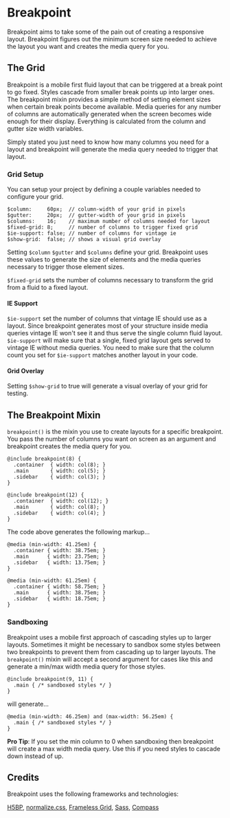 # Breakpoint

Breakpoint aims to take some of the pain out of creating a
responsive layout. Breakpoint figures out the minimum screen size
needed to achieve the layout you want and creates the media
query for you.

## The Grid

Breakpoint is a mobile first fluid layout that can be triggered 
at a break point to go fixed. Styles cascade from smaller break 
points up into larger ones. The breakpoint mixin provides a simple method of
setting element sizes when certain break points become available. 
Media queries for any number of columns are automatically generated
when the screen becomes wide enough for their display.
Everything is calculated from the column and gutter size width variables.

Simply stated you just need to know how many columns you need for a 
layout and breakpoint will generate the media query needed to trigger that layout.

### Grid Setup

You can setup your project by defining a couple variables needed to configure
your grid.

```
$column:	 60px;	// column-width of your grid in pixels
$gutter:	 20px;	// gutter-width of your grid in pixels
$columns:	 16;	// maximum number of columns needed for layout
$fixed-grid: 8;		// number of columns to trigger fixed grid
$ie-support: false; // number of columns for vintage ie
$show-grid:  false; // shows a visual grid overlay
```

Setting `$column` `$gutter` and `$columns` define your grid. Breakpoint uses
these values to generate the size of elements and the media queries necessary
to trigger those element sizes.

`$fixed-grid` sets the number of columns necessary to transform the grid from a fluid to
a fixed layout.

#### IE Support

`$ie-support` set the number of columns that vintage IE should use as a layout. Since
breakpoint generates most of your structure inside media queries vintage IE won't see
it and thus serve the single column fluid layout. `$ie-support` will make sure that a
single, fixed grid layout gets served to vintage IE without media queries. You need to
make sure that the column count you set for `$ie-support` matches another layout in your
code.

#### Grid Overlay

Setting `$show-grid` to true will generate a visual overlay of your grid for testing.

## The Breakpoint Mixin

`breakpoint()` is the mixin you use to create layouts for a specific breakpoint. You pass
the number of columns you want on screen as an argument and breakpoint creates the media query
for you.

```
@include breakpoint(8) {
  .container  { width: col(8); }
  .main       { width: col(5); }
  .sidebar    { width: col(3); }
}

@include breakpoint(12) {
  .container  { width: col(12); }
  .main       { width: col(8); }
  .sidebar    { width: col(4); }
}
```

The code above generates the following markup...

```
@media (min-width: 41.25em) {
  .container { width: 38.75em; }
  .main      { width: 23.75em; }
  .sidebar   { width: 13.75em; }
}

@media (min-width: 61.25em) {
  .container { width: 58.75em; }
  .main      { width: 38.75em; }
  .sidebar   { width: 18.75em; }
}
```

### Sandboxing

Breakpoint uses a mobile first approach of cascading styles up to larger layouts. Sometimes
it might be necessary to sandbox some styles between two breakpoints to prevent them
from cascading up to larger layouts. The `breakpoint()` mixin will accept a second
argument for cases like this and generate a min/max width media query for those styles.

```
@include breakpoint(9, 11) {
  .main { /* sandboxed styles */ }
}
```

will generate...

```
@media (min-width: 46.25em) and (max-width: 56.25em) {
  .main { /* sandboxed styles */ }
}
```

**Pro Tip**: If you set the min column to 0 when sandboxing then breakpoint will create
a max width media query. Use this if you need styles to cascade down instead of up.

## Credits

Breakpoint uses the following frameworks and technologies:

[H5BP](http://html5boilerplate.com/), 
[normalize.css](http://necolas.github.com/normalize.css/), 
[Frameless Grid](http://framelessgrid.com/), 
[Sass](http://sass-lang.com/), 
[Compass](http://compass-style.org/)